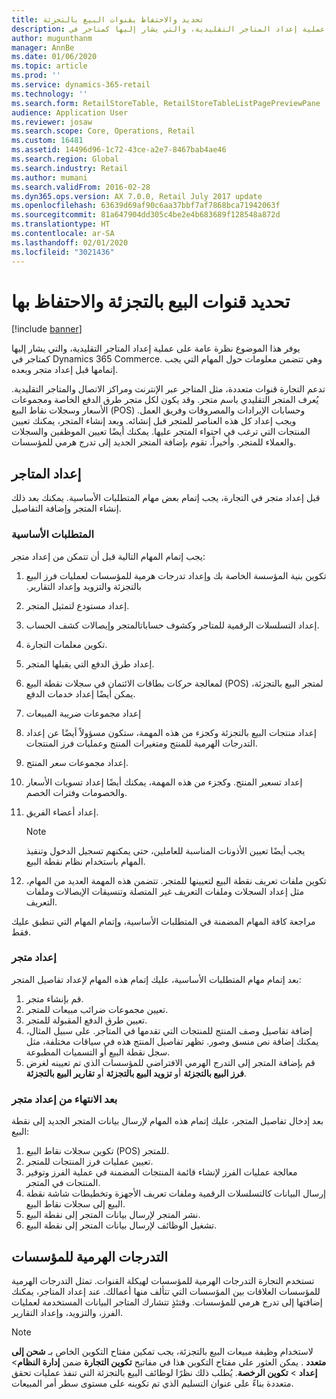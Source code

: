 ```yaml
---
title: تحديد والاحتفاظ بقنوات البيع بالتجزئة
description: يوفر هذا الموضوع نظرة عامة على عملية إعداد المتاجر التقليدية، والتي يشار إليها كمتاجر في Dynamics 365 Commerce. وهي تتضمن معلومات حول المهام التي يجب إتمامها قبل إعداد متجر وبعده.
author: mugunthanm
manager: AnnBe
ms.date: 01/06/2020
ms.topic: article
ms.prod: ''
ms.service: dynamics-365-retail
ms.technology: ''
ms.search.form: RetailStoreTable, RetailStoreTableListPagePreviewPane
audience: Application User
ms.reviewer: josaw
ms.search.scope: Core, Operations, Retail
ms.custom: 16481
ms.assetid: 14496d96-1c72-43ce-a2e7-8467bab4ae46
ms.search.region: Global
ms.search.industry: Retail
ms.author: mumani
ms.search.validFrom: 2016-02-28
ms.dyn365.ops.version: AX 7.0.0, Retail July 2017 update
ms.openlocfilehash: 63639d69af90c6aa37bbf7af7868bca71942063f
ms.sourcegitcommit: 81a647904dd305c4be2e4b683689f128548a872d
ms.translationtype: HT
ms.contentlocale: ar-SA
ms.lasthandoff: 02/01/2020
ms.locfileid: "3021436"
---
```

# <a name="define-and-maintain-retail-channels"></a>تحديد قنوات البيع بالتجزئة والاحتفاظ بها

[!include [banner](includes/banner.md)]

يوفر هذا الموضوع نظرة عامة على عملية إعداد المتاجر التقليدية، والتي يشار إليها كمتاجر في Dynamics 365 Commerce. وهي تتضمن معلومات حول المهام التي يجب إتمامها قبل إعداد متجر وبعده.

تدعم التجارة قنوات متعددة، مثل المتاجر عبر الإنترنت ومراكز الاتصال والمتاجر التقليدية. يُعرف المتجر التقليدي باسم متجر. وقد يكون لكل متجر طرق الدفع الخاصة ومجموعات الأسعار وسجلات نقاط البيع (POS) وحسابات الإيرادات والمصروفات وفريق العمل. ويجب إعداد كل هذه العناصر للمتجر قبل إنشائه. وبعد إنشاء المتجر، يمكنك تعيين المنتجات التي ترغب في احتواء المتجر عليها. يمكنك أيضًا تعيين الموظفين والسجلات والعملاء للمتجر. وأخيراً، تقوم بإضافة المتجر الجديد إلى تدرج هرمي للمؤسسات.

## <a name="setting-up-stores"></a>إعداد المتاجر

قبل إعداد متجر في التجارة، يجب إتمام بعض مهام المتطلبات الأساسية. يمكنك بعد ذلك إنشاء المتجر وإضافة التفاصيل.

### <a name="prerequisites"></a>المتطلبات الأساسية

يجب إتمام المهام التالية قبل أن تتمكن من إعداد متجر:

1. تكوين بنية المؤسسة الخاصة بك وإعداد تدرجات هرمية للمؤسسات لعمليات فرز البيع بالتجزئة والتزويد و‏‫إعداد التقارير.
2. إعداد ‏‫مستودع‬ لتمثيل المتجر.
3. إعداد التسلسلات الرقمية للمتاجر وكشوف حساباتالمتجر و‏‫إيصالات كشف الحساب‬.
4. تكوين معلمات التجارة.
5. إعداد طرق الدفع التي يقبلها المتجر.
6. لمعالجة حركات بطاقات الائتمان في سجلات نقطة البيع (POS)‬ لمتجر البيع بالتجزئة، يمكن أيضًا إعداد خدمات الدفع.
7. إعداد مجموعات ضريبة المبيعات
8. إعداد منتجات البيع بالتجزئة وكجزء من هذه المهمة، ستكون مسؤولاً أيضًا عن إعداد التدرجات الهرمية للمنتج ومتغيرات المنتج وعمليات فرز المنتجات.
9. إعداد مجموعات سعر المنتج.
10. إعداد تسعير المنتج. وكجزء من هذه المهمة، يمكنك أيضًا إعداد تسويات الأسعار والخصومات وفترات الخصم.
11. إعداد أعضاء الفريق.

    > [!NOTE]
    > يجب أيضًا تعيين الأذونات المناسبة للعاملين، حتى يمكنهم تسجيل الدخول وتنفيذ المهام باستخدام نظام نقطة البيع.

12. تكوين ملفات تعريف نقطة البيع لتعيينها للمتجر. تتضمن هذه المهمة العديد من المهام، مثل إعداد السجلات و‏‫ملفات التعريف غير المتصلة‬ وتنسيقات الإيصالات وملفات التعريف.

مراجعة كافة المهام المضمنة في المتطلبات الأساسية، وإتمام المهام التي تنطبق عليك فقط.

### <a name="set-up-a-store"></a>إعداد متجر

بعد إتمام مهام المتطلبات الأساسية، عليك إتمام هذه المهام لإعداد تفاصيل المتجر:

1. قم بإنشاء متجر.
2. تعيين مجموعات ضرائب مبيعات للمتجر.
3. تعيين طرق الدفع المقبولة للمتجر.
4. إضافة تفاصيل وصف المنتج للمنتجات التي تقدمها في المتاجر. على سبيل المثال، يمكنك إضافة نص منسق وصور. تظهر تفاصيل المنتج هذه في سياقات مختلفة، مثل سجل نقطة البيع أو التسميات المطبوعة.
5. قم بإضافة المتجر إلى التدرج الهرمي الافتراضي للمؤسسات الذي تم تعيينه لغرض **فرز البيع بالتجزئة** أو **تزويد البيع بالتجزئة** أو **تقارير البيع بالتجزئة**.

### <a name="after-you-set-up-a-store"></a>بعد الانتهاء من إعداد متجر

بعد إدخال تفاصيل المتجر، عليك إتمام هذه المهام لإرسال بيانات المتجر الجديد إلى نقطة البيع:

1. تكوين سجلات نقاط البيع (POS)‬ للمتجر.
2. تعيين عمليات فرز المنتجات للمتجر.
3. معالجة عمليات الفرز لإنشاء قائمة المنتجات المضمنة في عملية الفرز وتوفير المنتجات في المتجر.
4. إرسال البيانات كالتسلسلات الرقمية وملفات تعريف الأجهزة وتخطيطات شاشة نقطة البيع إلى سجلات نقاط البيع.
5. نشر المتجر لإرسال بيانات المتجر إلى نقطة البيع.
6. تشغيل الوظائف لإرسال بيانات المتجر إلى نقطة البيع.

## <a name="organization-hierarchies"></a>التدرجات الهرمية للمؤسسات

تستخدم التجارة التدرجات الهرمية للمؤسسات لهيكلة القنوات. تمثل التدرجات الهرمية للمؤسسات العلاقات بين المؤسسات التي تتألف منها أعمالك. عند إعداد المتاجر، يمكنك إضافتها إلى تدرج هرمي للمؤسسات. وقتئذٍ تتشارك المتاجر البيانات المستخدمة لعمليات الفرز، والتزويد، وإعداد التقارير.

> [!NOTE]
> لاستخدام وظيفة مبيعات البيع بالتجزئة، يجب تمكين مفتاح التكوين الخاص بـ **‏‫شحن إلى متعدد‬** . يمكن العثور علي مفتاح التكوين هذا في مفاتيح **تكوين التجارة** ضمن **‏‫إدارة النظام‬**\> **إعداد** \> **تكوين الرخصة**. يُطلب ذلك نظرًا لوظائف البيع بالتجزئة التي تنفذ عمليات تحقق متعددة بناءً على عنوان التسليم الذي تم تكوينه على مستوى سطر أمر المبيعات.

